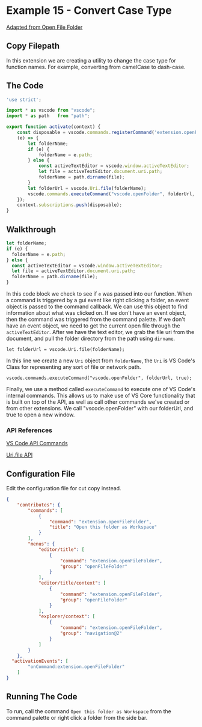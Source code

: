 # Example 15 - Convert Case Type

[Adapted from Open File Folder](https://github.com/dxcweb/string-convert)

## Copy Filepath

In this extension we are creating a utility to change the case type for
function names. For example, converting from camelCase to dash-case.

## The Code

```typescript
'use strict';

import * as vscode from "vscode";
import * as path   from "path";

export function activate(context) {
    const disposable = vscode.commands.registerCommand('extension.openFileFolder',
    (e) => {
        let folderName;
        if (e) {
            folderName = e.path;
        } else {
            const activeTextEditor = vscode.window.activeTextEditor;
            let file = activeTextEditor.document.uri.path;
            folderName = path.dirname(file);
        }
        let folderUrl = vscode.Uri.file(folderName);
        vscode.commands.executeCommand("vscode.openFolder", folderUrl, true);
    });
    context.subscriptions.push(disposable);
}
```

## Walkthrough

```typescript
let folderName;
if (e) {
  folderName = e.path;
} else {
  const activeTextEditor = vscode.window.activeTextEditor;
  let file = activeTextEditor.document.uri.path;
  folderName = path.dirname(file);
}
```

In this code block we check to see if `e` was passed into our function. When a
command is triggered by a gui event like right clicking a folder, an event
object is passed to the command callback. We can use this object to find
information about what was clicked on. If we don't have an event object,
then the command was triggered from the command palette. If we don't have an
event object, we need to get the current open file through the `activeTextEditor`.
After we have the text editor, we grab the file uri from the document, and pull
the folder directory from the path using `dirname`.

`let folderUrl = vscode.Uri.file(folderName);`

In this line we create a new `Uri` object from `folderName`, the `Uri` is VS
Code's Class for representing any sort of file or network path.

`vscode.commands.executeCommand("vscode.openFolder", folderUrl, true);`

Finally, we use a method called `executeCommand` to execute one of VS Code's
internal commands. This allows us to make use of VS Core functionality that is
built on top of the API, as well as call other commands we've created or from
other extensions. We call "vscode.openFolder" with our folderUrl, and true to
open a new window.

### API References

[VS Code API Commands](https://code.visualstudio.com/docs/extensionAPI/vscode-api-commands)

[Uri.file API](https://code.visualstudio.com/docs/extensionAPI/vscode-api#Uri.file)

## Configuration File

Edit the configuration file for cut copy instead.

```json
{
	"contributes": {
		"commands": [
			{
				"command": "extension.openFileFolder",
				"title": "Open this folder as Workspace"
			}
		],
		"menus": {
			"editor/title": [
				{
					"command": "extension.openFileFolder",
					"group": "openFileFolder"
				}
			],			
			"editor/title/context": [
				{
					"command": "extension.openFileFolder",
					"group": "openFileFolder"
				}
			],
			"explorer/context": [
				{
					"command": "extension.openFileFolder",
					"group": "navigation@2"
				}
			]
		}
	},
  "activationEvents": [
        "onCommand:extension.openFileFolder"
    ]
}
```

## Running The Code

To run, call the command `Open this folder as Workspace` from the command
palette or right click a folder from the side bar.
